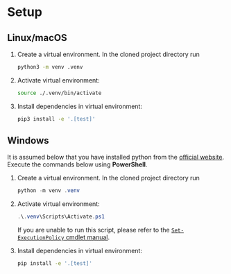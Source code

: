 # Setup

## Linux/macOS

1. Create a virtual environment. In the cloned project directory run

    ```bash
    python3 -m venv .venv
    ```

2. Activate virtual environment:

    ```bash
    source ./.venv/bin/activate
    ```

3. Install dependencies in virtual environment:

    ```bash
    pip3 install -e '.[test]'
    ```

## Windows

It is assumed below that you have installed python from the [official website](https://www.python.org/). Execute the commands below using **PowerShell**.

1. Create a virtual environment. In the cloned project directory run

    ```PowerShell
    python -m venv .venv
    ```

2. Activate virtual environment:

    ```PowerShell
    .\.venv\Scripts\Activate.ps1
    ```

    If you are unable to run this script, please refer to the [`Set-ExecutionPolicy` cmdlet manual](https://learn.microsoft.com/en-us/powershell/module/microsoft.powershell.security/set-executionpolicy?view=powershell-7.5).

3. Install dependencies in virtual environment:

    ```bash
    pip install -e '.[test]'
    ```
